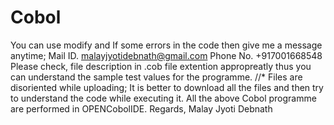 # Cobol

You can use modify and If some errors in the code then give me a message anytime;
Mail ID. malayjyotidebnath@gmail.com
Phone No. +917001668548
Please check, file description in .cob file extention appropreatly thus you can understand the sample test values for the programme. 
//* Files are disoriented while uploading; It is better to download all the files and then try to understand the code while executing it.
All the above Cobol programme are performed in OPENCobolIDE.
Regards,
Malay Jyoti Debnath
